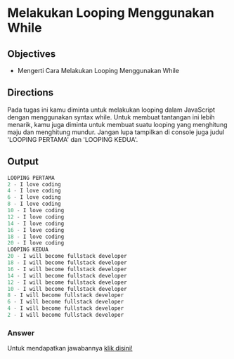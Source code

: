 # Melakukan Looping Menggunakan While

## Objectives
- Mengerti Cara Melakukan Looping Menggunakan While

## Directions
Pada tugas ini kamu diminta untuk melakukan looping dalam JavaScript dengan menggunakan syntax while. Untuk membuat tantangan ini lebih menarik, kamu juga diminta untuk membuat suatu looping yang menghitung maju dan menghitung mundur. Jangan lupa tampilkan di console juga judul 'LOOPING PERTAMA' dan 'LOOPING KEDUA'.

## Output
```javascript
LOOPING PERTAMA
2 - I love coding
4 - I love coding
6 - I love coding
8 - I love coding
10 - I love coding
12 - I love coding
14 - I love coding
16 - I love coding
18 - I love coding
20 - I love coding
LOOPING KEDUA
20 - I will become fullstack developer
18 - I will become fullstack developer                                                                              
16 - I will become fullstack developer
14 - I will become fullstack developer
12 - I will become fullstack developer
10 - I will become fullstack developer
8 - I will become fullstack developer
6 - I will become fullstack developer
4 - I will become fullstack developer
2 - I will become fullstack developer
```

### Answer
Untuk mendapatkan jawabannya [klik disini!](answer.js)
